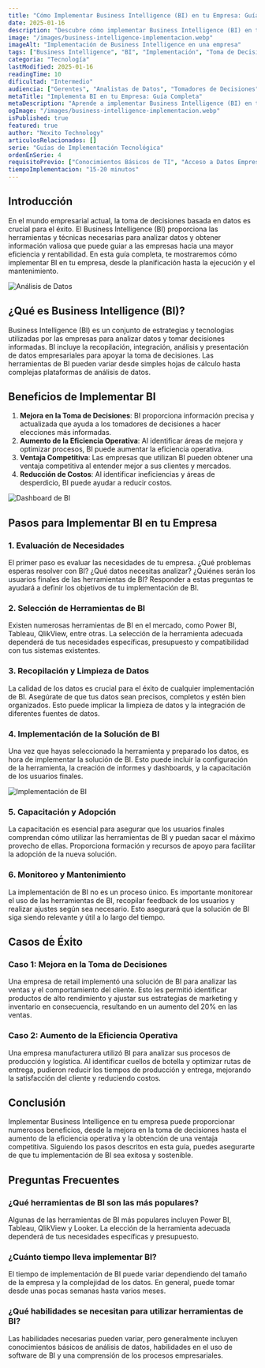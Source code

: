 ```yaml
---
title: "Cómo Implementar Business Intelligence (BI) en tu Empresa: Guía Completa"
date: 2025-01-16
description: "Descubre cómo implementar Business Intelligence (BI) en tu empresa para mejorar la toma de decisiones y aumentar la eficiencia operativa."
image: "/images/business-intelligence-implementacion.webp"
imageAlt: "Implementación de Business Intelligence en una empresa"
tags: ["Business Intelligence", "BI", "Implementación", "Toma de Decisiones", "Eficiencia Operativa"]
categoria: "Tecnología"
lastModified: 2025-01-16
readingTime: 10
dificultad: "Intermedio"
audiencia: ["Gerentes", "Analistas de Datos", "Tomadores de Decisiones"]
metaTitle: "Implementa BI en tu Empresa: Guía Completa"
metaDescription: "Aprende a implementar Business Intelligence (BI) en tu empresa para mejorar la toma de decisiones y aumentar la eficiencia operativa."
ogImage: "/images/business-intelligence-implementacion.webp"
isPublished: true
featured: true
author: "Nexito Technology"
articulosRelacionados: []
serie: "Guías de Implementación Tecnológica"
ordenEnSerie: 4
requisitoPrevio: ["Conocimientos Básicos de TI", "Acceso a Datos Empresariales"]
tiempoImplementacion: "15-20 minutos"
---
```


## Introducción

En el mundo empresarial actual, la toma de decisiones basada en datos es crucial para el éxito. El Business Intelligence (BI) proporciona las herramientas y técnicas necesarias para analizar datos y obtener información valiosa que puede guiar a las empresas hacia una mayor eficiencia y rentabilidad. En esta guía completa, te mostraremos cómo implementar BI en tu empresa, desde la planificación hasta la ejecución y el mantenimiento.

![Análisis de Datos](/images/analisis-datos-bi.webp)

## ¿Qué es Business Intelligence (BI)?

Business Intelligence (BI) es un conjunto de estrategias y tecnologías utilizadas por las empresas para analizar datos y tomar decisiones informadas. BI incluye la recopilación, integración, análisis y presentación de datos empresariales para apoyar la toma de decisiones. Las herramientas de BI pueden variar desde simples hojas de cálculo hasta complejas plataformas de análisis de datos.

## Beneficios de Implementar BI

1. **Mejora en la Toma de Decisiones**: BI proporciona información precisa y actualizada que ayuda a los tomadores de decisiones a hacer elecciones más informadas.
2. **Aumento de la Eficiencia Operativa**: Al identificar áreas de mejora y optimizar procesos, BI puede aumentar la eficiencia operativa.
3. **Ventaja Competitiva**: Las empresas que utilizan BI pueden obtener una ventaja competitiva al entender mejor a sus clientes y mercados.
4. **Reducción de Costos**: Al identificar ineficiencias y áreas de desperdicio, BI puede ayudar a reducir costos.

![Dashboard de BI](/images/dashboard-bi.webp)

## Pasos para Implementar BI en tu Empresa

### 1. Evaluación de Necesidades

El primer paso es evaluar las necesidades de tu empresa. ¿Qué problemas esperas resolver con BI? ¿Qué datos necesitas analizar? ¿Quiénes serán los usuarios finales de las herramientas de BI? Responder a estas preguntas te ayudará a definir los objetivos de tu implementación de BI.

### 2. Selección de Herramientas de BI

Existen numerosas herramientas de BI en el mercado, como Power BI, Tableau, QlikView, entre otras. La selección de la herramienta adecuada dependerá de tus necesidades específicas, presupuesto y compatibilidad con tus sistemas existentes.

### 3. Recopilación y Limpieza de Datos

La calidad de los datos es crucial para el éxito de cualquier implementación de BI. Asegúrate de que tus datos sean precisos, completos y estén bien organizados. Esto puede implicar la limpieza de datos y la integración de diferentes fuentes de datos.

### 4. Implementación de la Solución de BI

Una vez que hayas seleccionado la herramienta y preparado los datos, es hora de implementar la solución de BI. Esto puede incluir la configuración de la herramienta, la creación de informes y dashboards, y la capacitación de los usuarios finales.

![Implementación de BI](/images/implementacion-bi.webp)

### 5. Capacitación y Adopción

La capacitación es esencial para asegurar que los usuarios finales comprendan cómo utilizar las herramientas de BI y puedan sacar el máximo provecho de ellas. Proporciona formación y recursos de apoyo para facilitar la adopción de la nueva solución.

### 6. Monitoreo y Mantenimiento

La implementación de BI no es un proceso único. Es importante monitorear el uso de las herramientas de BI, recopilar feedback de los usuarios y realizar ajustes según sea necesario. Esto asegurará que la solución de BI siga siendo relevante y útil a lo largo del tiempo.

## Casos de Éxito

### Caso 1: Mejora en la Toma de Decisiones

Una empresa de retail implementó una solución de BI para analizar las ventas y el comportamiento del cliente. Esto les permitió identificar productos de alto rendimiento y ajustar sus estrategias de marketing y inventario en consecuencia, resultando en un aumento del 20% en las ventas.

### Caso 2: Aumento de la Eficiencia Operativa

Una empresa manufacturera utilizó BI para analizar sus procesos de producción y logística. Al identificar cuellos de botella y optimizar rutas de entrega, pudieron reducir los tiempos de producción y entrega, mejorando la satisfacción del cliente y reduciendo costos.

## Conclusión

Implementar Business Intelligence en tu empresa puede proporcionar numerosos beneficios, desde la mejora en la toma de decisiones hasta el aumento de la eficiencia operativa y la obtención de una ventaja competitiva. Siguiendo los pasos descritos en esta guía, puedes asegurarte de que tu implementación de BI sea exitosa y sostenible.

## Preguntas Frecuentes

### ¿Qué herramientas de BI son las más populares?

Algunas de las herramientas de BI más populares incluyen Power BI, Tableau, QlikView y Looker. La elección de la herramienta adecuada dependerá de tus necesidades específicas y presupuesto.

### ¿Cuánto tiempo lleva implementar BI?

El tiempo de implementación de BI puede variar dependiendo del tamaño de la empresa y la complejidad de los datos. En general, puede tomar desde unas pocas semanas hasta varios meses.

### ¿Qué habilidades se necesitan para utilizar herramientas de BI?

Las habilidades necesarias pueden variar, pero generalmente incluyen conocimientos básicos de análisis de datos, habilidades en el uso de software de BI y una comprensión de los procesos empresariales.
